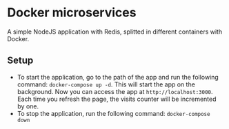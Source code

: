 # Docker microservices
A simple NodeJS application with Redis, splitted in different containers with Docker.

## Setup
- To start the application, go to the path of the app and run the following command: `docker-compose up -d`. This will start the app on the background. Now you can access the app at `http://localhost:3000`. Each time you refresh the page, the visits counter will be incremented by one.
- To stop the application, run the following command: `docker-compose down`
